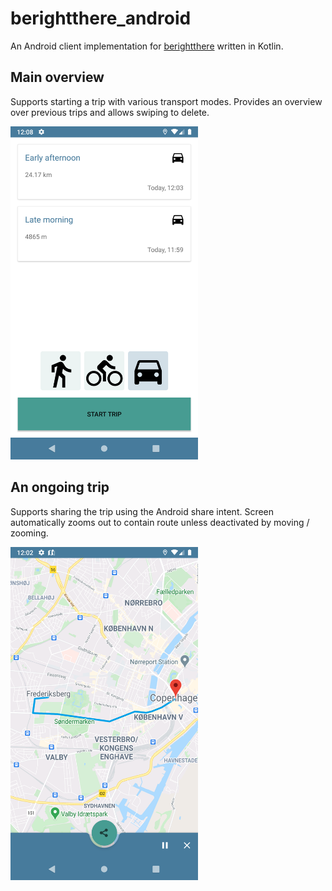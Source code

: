 # berightthere_android
An Android client implementation for [berightthere](https://github.com/mwvdev/berightthere) written in Kotlin.

## Main overview
Supports starting a trip with various transport modes. Provides an overview over previous trips and allows swiping to delete.

<img alt="Main overview" src="screenshots/main-overview.png" width="300" />

## An ongoing trip
Supports sharing the trip using the Android share intent. Screen automatically zooms out to contain route unless deactivated by moving / zooming.

<img alt="Trip ongoing" src="screenshots/trip-ongoing.png" width="300" />

